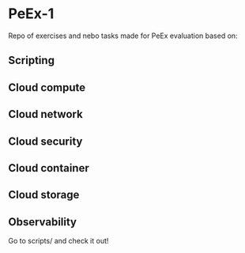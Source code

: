 # PeEx-1
Repo of exercises and nebo tasks made for PeEx evaluation based on:

## Scripting
## Cloud compute
## Cloud network
## Cloud security
## Cloud container
## Cloud storage
## Observability

Go to scripts/ and check it out!

